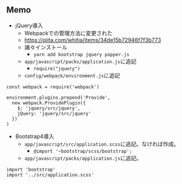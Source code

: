 ## Memo
- jQuery導入
	- Webpackでの管理方法に変更された
	- https://qiita.com/whitia/items/34de15b72946f7f3b773
	- 諸々インストール
		- ```yarn add bootstrap jquery popper.js```
	- `app/javascript/packs/application.js`に追記
		- ```require("jquery")```
	- `config/webpack/environment.js`に追記
```
const webpack = require('webpack')

environment.plugins.prepend('Provide',
  new webpack.ProvidePlugin({
    $: 'jquery/src/jquery',
    jQuery: 'jquery/src/jquery'
  })
)
```
- Bootstrap4導入
	- `app/javascript/src/application.scss`に追記。なければ作成。
		- ```@import '~bootstrap/scss/bootstrap';```
	- `app/javascript/packs/application.js`に追記。
```
import 'bootstrap'
import '../src/application.scss'
```
